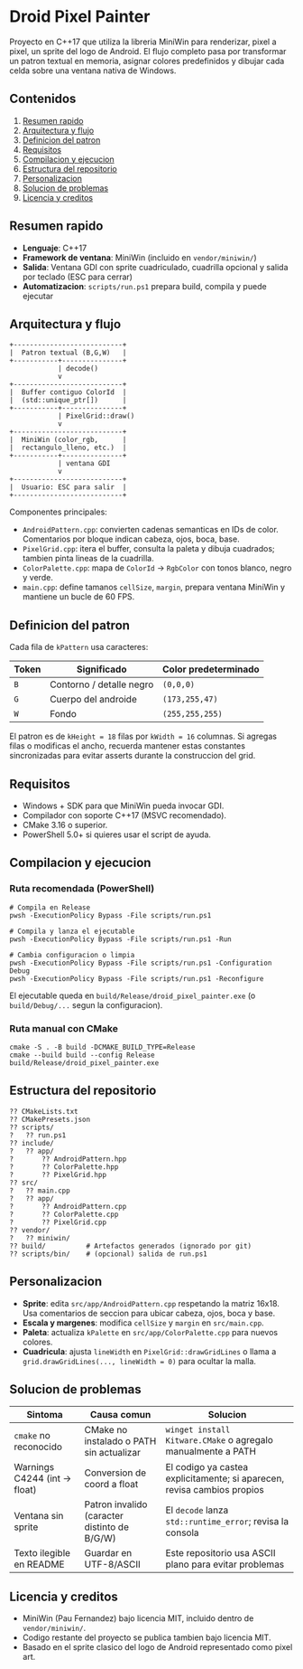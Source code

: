 # Droid Pixel Painter

Proyecto en C++17 que utiliza la libreria MiniWin para renderizar, pixel a pixel, un sprite del logo de Android. El flujo completo pasa por transformar un patron textual en memoria, asignar colores predefinidos y dibujar cada celda sobre una ventana nativa de Windows.

## Contenidos

1. [Resumen rapido](#resumen-rapido)
2. [Arquitectura y flujo](#arquitectura-y-flujo)
3. [Definicion del patron](#definicion-del-patron)
4. [Requisitos](#requisitos)
5. [Compilacion y ejecucion](#compilacion-y-ejecucion)
6. [Estructura del repositorio](#estructura-del-repositorio)
7. [Personalizacion](#personalizacion)
8. [Solucion de problemas](#solucion-de-problemas)
9. [Licencia y creditos](#licencia-y-creditos)

## Resumen rapido

- **Lenguaje**: C++17
- **Framework de ventana**: MiniWin (incluido en `vendor/miniwin/`)
- **Salida**: Ventana GDI con sprite cuadriculado, cuadrilla opcional y salida por teclado (ESC para cerrar)
- **Automatizacion**: `scripts/run.ps1` prepara build, compila y puede ejecutar

## Arquitectura y flujo

```
+---------------------------+
|  Patron textual (B,G,W)   |
+-----------+---------------+
            | decode()
            v
+---------------------------+
|  Buffer contiguo ColorId  |
|  (std::unique_ptr[])      |
+-----------+---------------+
            | PixelGrid::draw()
            v
+---------------------------+
|  MiniWin (color_rgb,      |
|  rectangulo_lleno, etc.)  |
+-----------+---------------+
            | ventana GDI
            v
+---------------------------+
|  Usuario: ESC para salir  |
+---------------------------+
```

Componentes principales:

- `AndroidPattern.cpp`: convierten cadenas semanticas en IDs de color. Comentarios por bloque indican cabeza, ojos, boca, base.
- `PixelGrid.cpp`: itera el buffer, consulta la paleta y dibuja cuadrados; tambien pinta lineas de la cuadrilla.
- `ColorPalette.cpp`: mapa de `ColorId` -> `RgbColor` con tonos blanco, negro y verde.
- `main.cpp`: define tamanos `cellSize`, `margin`, prepara ventana MiniWin y mantiene un bucle de 60 FPS.

## Definicion del patron

Cada fila de `kPattern` usa caracteres:

| Token | Significado | Color predeterminado |
|-------|-------------|----------------------|
| `B`   | Contorno / detalle negro | `(0,0,0)`
| `G`   | Cuerpo del androide      | `(173,255,47)`
| `W`   | Fondo                    | `(255,255,255)`

El patron es de `kHeight = 18` filas por `kWidth = 16` columnas. Si agregas filas o modificas el ancho, recuerda mantener estas constantes sincronizadas para evitar asserts durante la construccion del grid.

## Requisitos

- Windows + SDK para que MiniWin pueda invocar GDI.
- Compilador con soporte C++17 (MSVC recomendado).
- CMake 3.16 o superior.
- PowerShell 5.0+ si quieres usar el script de ayuda.

## Compilacion y ejecucion

### Ruta recomendada (PowerShell)

```
# Compila en Release
pwsh -ExecutionPolicy Bypass -File scripts/run.ps1

# Compila y lanza el ejecutable
pwsh -ExecutionPolicy Bypass -File scripts/run.ps1 -Run

# Cambia configuracion o limpia
pwsh -ExecutionPolicy Bypass -File scripts/run.ps1 -Configuration Debug
pwsh -ExecutionPolicy Bypass -File scripts/run.ps1 -Reconfigure
```

El ejecutable queda en `build/Release/droid_pixel_painter.exe` (o `build/Debug/...` segun la configuracion).

### Ruta manual con CMake

```
cmake -S . -B build -DCMAKE_BUILD_TYPE=Release
cmake --build build --config Release
build/Release/droid_pixel_painter.exe
```

## Estructura del repositorio

```
?? CMakeLists.txt
?? CMakePresets.json
?? scripts/
?   ?? run.ps1
?? include/
?   ?? app/
?       ?? AndroidPattern.hpp
?       ?? ColorPalette.hpp
?       ?? PixelGrid.hpp
?? src/
?   ?? main.cpp
?   ?? app/
?       ?? AndroidPattern.cpp
?       ?? ColorPalette.cpp
?       ?? PixelGrid.cpp
?? vendor/
?   ?? miniwin/
?? build/          # Artefactos generados (ignorado por git)
?? scripts/bin/    # (opcional) salida de run.ps1
```

## Personalizacion

- **Sprite**: edita `src/app/AndroidPattern.cpp` respetando la matriz 16x18. Usa comentarios de seccion para ubicar cabeza, ojos, boca y base.
- **Escala y margenes**: modifica `cellSize` y `margin` en `src/main.cpp`.
- **Paleta**: actualiza `kPalette` en `src/app/ColorPalette.cpp` para nuevos colores.
- **Cuadricula**: ajusta `lineWidth` en `PixelGrid::drawGridLines` o llama a `grid.drawGridLines(..., lineWidth = 0)` para ocultar la malla.

## Solucion de problemas

| Sintoma | Causa comun | Solucion |
|---------|-------------|----------|
| `cmake` no reconocido | CMake no instalado o PATH sin actualizar | `winget install Kitware.CMake` o agregalo manualmente a PATH |
| Warnings C4244 (int -> float) | Conversion de coord a float | El codigo ya castea explicitamente; si aparecen, revisa cambios propios |
| Ventana sin sprite | Patron invalido (caracter distinto de B/G/W) | El `decode` lanza `std::runtime_error`; revisa la consola |
| Texto ilegible en README | Guardar en UTF-8/ASCII | Este repositorio usa ASCII plano para evitar problemas |

## Licencia y creditos

- MiniWin (Pau Fernandez) bajo licencia MIT, incluido dentro de `vendor/miniwin/`.
- Codigo restante del proyecto se publica tambien bajo licencia MIT.
- Basado en el sprite clasico del logo de Android representado como pixel art.

